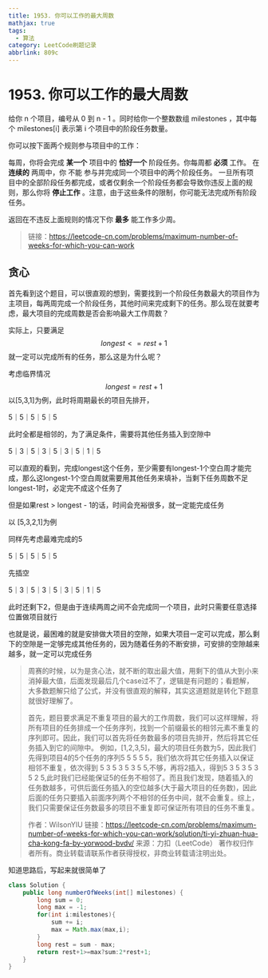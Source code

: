 ```yaml
---
title: 1953. 你可以工作的最大周数
mathjax: true
tags:
  - 算法
category: LeetCode刷题记录
abbrlink: 809c
---
```

# 1953. 你可以工作的最大周数

给你 n 个项目，编号从 0 到 n - 1 。同时给你一个整数数组 milestones ，其中每个 milestones[i] 表示第 i 个项目中的阶段任务数量。

你可以按下面两个规则参与项目中的工作：

每周，你将会完成 **某一个** 项目中的 **恰好一个** 阶段任务。你每周都 **必须** 工作。
在 **连续的** 两周中，你 不能 参与并完成同一个项目中的两个阶段任务。
一旦所有项目中的全部阶段任务都完成，或者仅剩余一个阶段任务都会导致你违反上面的规则，那么你将 **停止工作** 。注意，由于这些条件的限制，你可能无法完成所有阶段任务。

返回在不违反上面规则的情况下你 **最多** 能工作多少周。

> 链接：https://leetcode-cn.com/problems/maximum-number-of-weeks-for-which-you-can-work

<!-- more -->

## 贪心

首先看到这个题目，可以很直观的想到，需要找到一个阶段任务数最大的项目作为主项目，每两周完成一个阶段任务，其他时间来完成剩下的任务。那么现在就要考虑，最大项目的完成周数是否会影响最大工作周数？

实际上，只要满足
$$
longest <= rest + 1
$$
就一定可以完成所有的任务，那么这是为什么呢？

考虑临界情况
$$
longest = rest + 1
$$
以[5,3,1]为例，此时将周期最长的项目先排开，

5｜5｜5｜5｜5

此时全都是相邻的，为了满足条件，需要将其他任务插入到空隙中

5｜3｜5｜3｜5｜3｜5｜1｜5

可以直观的看到，完成longest这个任务，至少需要有longest-1个空白周才能完成，那么这longest-1个空白周就需要用其他任务来填补，当剩下任务周数不足longest-1时，必定完不成这个任务了

但是如果rest > longest - 1的话，时间会充裕很多，就一定能完成任务

以 [5,3,2,1]为例

同样先考虑最难完成的5

5｜5｜5｜5｜5

先插空

5｜3｜5｜3｜5｜3｜5｜1｜5

此时还剩下2，但是由于连续两周之间不会完成同一个项目，此时只需要任意选择位置做项目就行

也就是说，最困难的就是安排做大项目的空隙，如果大项目一定可以完成，那么剩下的空隙是一定够完成其他任务的，因为随着任务的不断安排，可安排的空隙越来越多，就一定可以完成任务

> 周赛的时候，以为是贪心法，就不断的取出最大值，用剩下的值从大到小来消掉最大值，后面发现最后几个case过不了，逻辑是有问题的；看题解，大多数题解只给了公式，并没有很直观的解释，其实这道题就是转化下题意就很好理解了。
>
> 首先，题目要求满足不重复项目的最大的工作周数，我们可以这样理解，将所有项目的任务排成一个任务序列，找到一个前缀最长的相邻元素不重复的序列即可。因此，我们可以首先将任务数最多的项目先排开，然后将其它任务插入到它的间隙中。
> 例如，[1,2,3,5]，最大的项目任务数为5，因此我们先得到项目4的5个任务的序列5 5 5 5 5，我们依次将其它任务插入以保证相邻不重复，依次得到 5 3 5 3 5 3 5 5,不够，再将2插入，得到5 3 5 3 5 3 5 2 5,此时我们已经能保证5的任务不相邻了。而且我们发现，随着插入的任务数越多，可供后面任务插入的空位越多(大于最大项目的任务数)，因此后面的任务只要插入前面序列两个不相邻的任务中间，就不会重复。综上，我们只需要保证任务数最多的项目不重复即可保证所有项目的任务不重复。
>
> 作者：WilsonYIU
> 链接：https://leetcode-cn.com/problems/maximum-number-of-weeks-for-which-you-can-work/solution/ti-yi-zhuan-hua-cha-kong-fa-by-yorwood-bvdv/
> 来源：力扣（LeetCode）
> 著作权归作者所有。商业转载请联系作者获得授权，非商业转载请注明出处。

知道思路后，写起来就很简单了

```java
class Solution {
    public long numberOfWeeks(int[] milestones) {
        long sum = 0;
        long max = -1;
        for(int i:milestones){
            sum += i;
            max = Math.max(max,i);
        }
        long rest = sum - max;
        return rest+1>=max?sum:2*rest+1;
    } 
}
```

